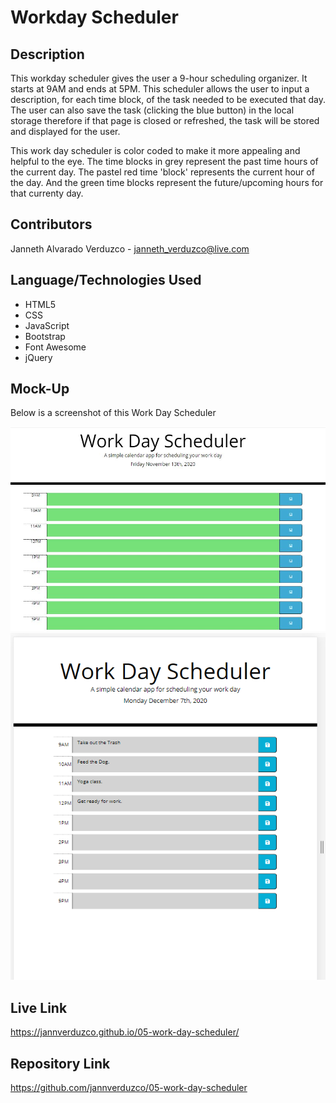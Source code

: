 # Workday Scheduler

## Description

This workday scheduler gives the user a 9-hour scheduling organizer. It starts at 9AM and ends at 5PM. This scheduler allows the user to input a description, for each time block, of the task needed to be executed that day. The user can also save the task (clicking the blue button) in the local storage therefore if that page is closed or refreshed, the task will be stored and displayed for the user.

This work day scheduler is color coded to make it more appealing and helpful to the eye. The time blocks in grey represent the past time hours of the current day. The pastel red time 'block' represents the current hour of the day. And the green time blocks represent the future/upcoming hours for that currenty day. 

## Contributors
Janneth Alvarado Verduzco - janneth_verduzco@live.com

## Language/Technologies Used
* HTML5
* CSS
* JavaScript
* Bootstrap
* Font Awesome
* jQuery

## Mock-Up

Below is a screenshot of this Work Day Scheduler

![GitHub Logo](/Assets/scheduler.JPG)
![GitHub Logo](/Assets/Responsive.PNG)


## Live Link
https://jannverduzco.github.io/05-work-day-scheduler/

## Repository Link
https://github.com/jannverduzco/05-work-day-scheduler